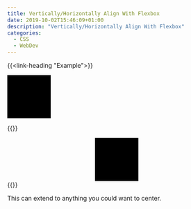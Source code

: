 ```yaml
---
title: Vertically/Horizontally Align With Flexbox
date: 2019-10-02T15:46:09+01:00
description: "Vertically/Horizontally Align With Flexbox"
categories:
  - CSS
  - WebDev
---
```


{{<link-heading "Example">}}

<div class="center">
  <svg width="100" height="100" viewBox="0 0 100 100" fill="none" xmlns="http://www.w3.org/2000/svg">
    <rect width="100" height="100" fill="black"/>
  </svg>
</div>

{{<highlight html>}}
<style>
  .ctr{
    display: flex;
    align-items: center; /* vertical alignment */
    justify-content: center; /* horizontal alignment */
  }
</style>

<div class="ctr">
  <svg width="100" height="100" viewBox="0 0 100 100" fill="none" xmlns="http://www.w3.org/2000/svg">
    <rect width="100" height="100" fill="black"/>
  </svg>
</div>
{{</highlight>}}

This can extend to anything you could want to center.
